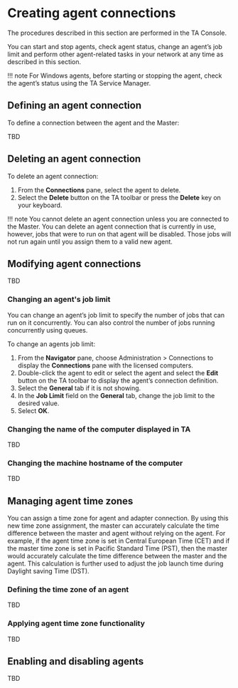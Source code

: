 # Creating agent connections

The procedures described in this section are performed in the TA Console.

You can start and stop agents, check agent status, change an agent’s job limit and perform other agent-related tasks in your network at any time as described in this section.

!!! note
    For Windows agents, before starting or stopping the agent, check the agent’s status using the TA Service Manager.

## Defining an agent connection
To define a connection between the agent and the Master:

TBD

## Deleting an agent connection
To delete an agent connection:

1.  From the __Connections__ pane, select the agent to delete.
1.  Select the __Delete__ button on the TA toolbar or press the __Delete__ key on your keyboard.

!!! note
    You cannot delete an agent connection unless you are connected to the Master. You can delete an agent connection that is currently in use, however, jobs that were to run on that agent will be disabled. Those jobs will not run again until you assign them to a valid new agent.

## Modifying agent connections
TBD

### Changing an agent's job limit
You can change an agent’s job limit to specify the number of jobs that can run on it concurrently. You can also control the number of jobs running concurrently using queues. 

To change an agents job limit:

1.  From the __Navigator__ pane, choose Administration > Connections to display the __Connections__ pane with the licensed computers. 
1.  Double-click the agent to edit or select the agent and select the __Edit__ button on the TA toolbar to display the agent’s connection definition. 
1.  Select the __General__ tab if it is not showing. 
1.  In the __Job Limit__ field on the __General__ tab, change the job limit to the desired value.
1.  Select __OK__.

### Changing the name of the computer displayed in TA
TBD

### Changing the machine hostname of the computer
TBD

## Managing agent time zones
You can assign a time zone for agent and adapter connection. By using this new time zone assignment, the master can accurately calculate the time difference between the master and agent without relying on the agent. For example, if the agent time zone is set in Central European Time (CET) and if the master time zone is set in Pacific Standard Time (PST), then the master would accurately calculate the time difference between the master and the agent. This calculation is further used to adjust the job launch time during Daylight saving Time (DST).

### Defining the time zone of an agent
TBD

### Applying agent time zone functionality
TBD


## Enabling and disabling agents
TBD

